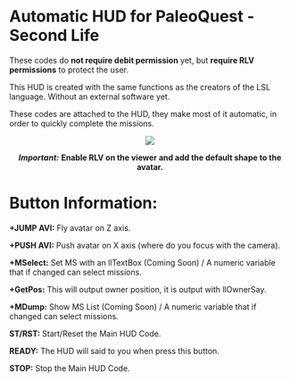 # Automatic HUD for PaleoQuest - Second Life

These codes do **not require debit permission** yet, but **require RLV permissions** to protect the user.

This HUD is created with the same functions as the creators of the LSL language. Without an external software yet.

These codes are attached to the HUD, they make most of it automatic, in order to quickly complete the missions.

<p align="center">
  <img src="https://drive.google.com/uc?export=view&id=1RHegDJc2bzZOIKUwGQJXjxZOiIyB5rSw">
</p>

<div align="center">
    <p><i><b>Important:</b></i> <b>Enable RLV on the viewer and add the default shape to the avatar.</b></p>
</div>

# Button Information:

**+JUMP AVI:** Fly avatar on Z axis.

**+PUSH AVI:** Push avatar on X axis (where do you focus with the camera).

**+MSelect:** Set MS with an llTextBox (Coming Soon) / A numeric variable that if changed can select missions.

**+GetPos:** This will output owner position, it is output with llOwnerSay.

**+MDump:** Show MS List (Coming Soon) / A numeric variable that if changed can select missions.

**ST/RST:** Start/Reset the Main HUD Code.

**READY:** The HUD will said to you when press this button.

**STOP:** Stop the Main HUD Code.